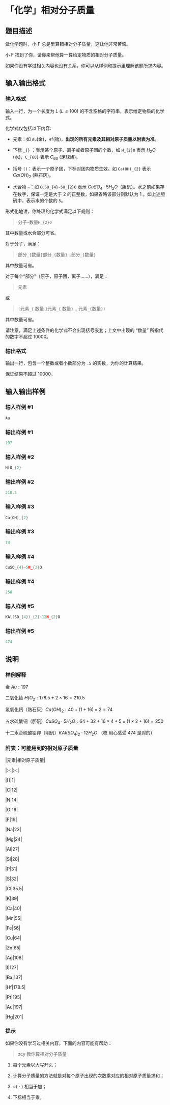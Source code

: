 # 「化学」相对分子质量

## 题目描述

做化学题时，小 F 总是里算错相对分子质量，这让他非常苦恼。

小 F 找到了你，请你来帮他算一算给定物质的相对分子质量。

如果你没有学过相关内容也没有关系，你可以从样例和提示里理解该题所求内容。

## 输入输出格式

### 输入格式

输入一行，为一个长度为 $L$ $(L\leq 100)$ 的不含空格的字符串，表示给定物质的化学式。

化学式仅包括以下内容:

* 元素：如 `Au`(金)，`Hf`(铪)，**出现的所有元素及其相对原子质量以附表为准**。

* 下标 `_{}` ：表示某个原子、离子或者原子团的个数，如 `H_{2}O` 表示 $H_2O$ (水)，`C_{60}` 表示 $C_{60}$ (足球烯)。

* 括号 `()`：表示一个原子团，下标对团内物质生效。如 `Ca(OH)_{2}` 表示 $Ca(OH)_2$ (熟石灰)。

* 水合物 `~`：如 `CuSO_{4}~5H_{2}O` 表示 $CuSO_4 \cdot 5H_2O$（胆矾）。水之前如果存在数字，保证一定是大于 $2$ 的正整数，如果省略该部分则默认为 $1$ 。如上述胆矾中，表示水的个数的 `5`。

形式化地讲，你处理的化学式满足以下规则：

> 分子`~`数量`H_{2}O`

其中数量或水合部分可省。

对于分子，满足：

> 部分`_{`数量`}`部分`_{`数量`}`...部分`_{`数量`}`

其中数量可省。

对于每个“部分”（原子，原子团，离子……），满足：

> 元素

或

> `(`元素`_{` 数量 `}`元素`_{` 数量`}`... 元素`_{`数量`})`

其中数量可省。

请注意，满足上述条件的化学式不会出现括号嵌套；上文中出现的 “数量” 所指代的数字不超过 $10000$。

### 输出格式

输出一行，包含一个整数或者小数部分为 `.5` 的实数，为你的计算结果。

保证结果不超过 $10000$。

## 输入输出样例

### 输入样例 #1

```cpp
Au
```


### 输出样例 #1

```cpp
197
```


### 输入样例 #2

```cpp
HfO_{2}
```


### 输出样例 #2

```cpp
210.5
```


### 输入样例 #3

```cpp
Ca(OH)_{2}
```


### 输出样例 #3

```cpp
74
```


### 输入样例 #4

```cpp
CuSO_{4}~5H_{2}O
```


### 输出样例 #4

```cpp
250
```


### 输入样例 #5

```cpp
KAl(SO_{4})_{2}~12H_{2}O
```


### 输出样例 #5

```cpp
474
```


## 说明

### 样例解释

金 $Au : 197$

二氧化铪 $HfO_{2}: 178.5 + 2 \times 16= 210.5$

氢氧化钙（熟石灰）$Ca(OH)_2 : 40 + (1 + 16) \times 2 = 74$

五水硫酸铜（胆矾）$CuSO_4 \cdot 5H_2O: 64 + 32 + 16 \times 4 + 5 \times (1 \times 2 + 16) = 250$

十二水合硫酸铝钾（明矾）$KAl(SO_{4})_{2} \cdot 12H_{2}O$ （嗯 用心感受 $474$ 是对的）

### 附表：可能用到的相对原子质量

|元素|相对原子质量|

|:-:|:-:|

|H|1|

|C|12|

|N|14|

|O|16|

|F|19|

|Na|23|

|Mg|24|

|Al|27|

|Si|28|

|P|31|

|S|32|

|Cl|35.5|

|K|39|

|Ca|40|

|Mn|55|

|Fe|56|

|Cu|64|

|Zn|65|

|Ag|108|

|I|127|

|Ba|137|

|Hf|178.5|

|Pt|195|

|Au|197|

|Hg|201|

### 提示

如果你没有学习过相关内容，下面的内容可能有帮助：

> zcy 教你算相对分子质量

1. 每个元素以大写开头；

2. 计算分子质量的方法就是对每个原子出现的次数乘对应的相对原子质量求和；

3. ~( $\cdot$ ) 相当于加；

4. 下标相当于乘。

